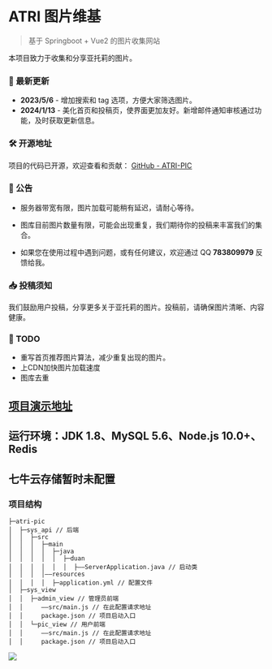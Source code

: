 
# ATRI 图片维基

> 基于 Springboot + Vue2 的图片收集网站

本项目致力于收集和分享亚托莉的图片。

### 🚀 最新更新

- **2023/5/6** - 增加搜索和 tag 选项，方便大家筛选图片。
- **2024/1/13** - 美化首页和投稿页，使界面更加友好。新增邮件通知审核通过功能，及时获取更新信息。

### 🛠️ 开源地址

项目的代码已开源，欢迎查看和贡献： [GitHub - ATRI-PIC](https://github.com/duanyhui/ATRI-PIC)

### 📢 公告

- 服务器带宽有限，图片加载可能稍有延迟，请耐心等待。
- 图库目前图片数量有限，可能会出现重复，我们期待你的投稿来丰富我们的集合。

- 如果您在使用过程中遇到问题，或有任何建议，欢迎通过 QQ **783809979** 反馈给我。

### 📥 投稿须知

我们鼓励用户投稿，分享更多关于亚托莉的图片。投稿前，请确保图片清晰、内容健康。

### 📜 TODO

- 重写首页推荐图片算法，减少重复出现的图片。
- 上CDN加快图片加载速度
- 图库去重

## [项目演示地址](https://pic.atri.wiki)
## 运行环境：JDK 1.8、MySQL 5.6、Node.js 10.0+、Redis
## 七牛云存储暂时未配置
### 项目结构
```
├─atri-pic
│  ├─sys_api // 后端
│  │  ├─src
│  │  │  ├─main
│  │  │  │  ├─java
│  │  │  │  │  ├─duan
│  │  │  │  │  │  ├——ServerApplication.java // 启动类
│  │  │  │——resources
│  │  │  │  ├─application.yml // 配置文件
│  ├─sys_view 
│  │  ├─admin_view // 管理员前端
│  │     ——src/main.js // 在此配置请求地址
│  │     package.json // 项目启动入口
│  │  └─pic_view // 用户前端
│  │     ——src/main.js // 在此配置请求地址
│  │     package.json // 项目启动入口
```
![](https://qiniu-pic.atri.wiki/img/202401132227060.png)

